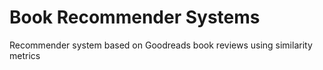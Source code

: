 # Book Recommender Systems
 Recommender system based on Goodreads book reviews using similarity metrics
